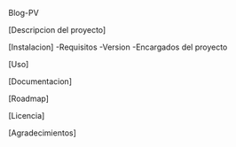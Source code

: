 Blog-PV

[Descripcion del proyecto]

[Instalacion]
-Requisitos
-Version
-Encargados del proyecto

[Uso]

[Documentacion]

[Roadmap]

[Licencia]

[Agradecimientos]
